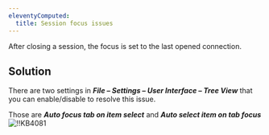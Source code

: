 ```yaml
---
eleventyComputed:
  title: Session focus issues
---
```

After closing a session, the focus is set to the last opened connection.
## Solution
There are two settings in ***File – Settings – User Interface – Tree View*** that you can enable/disable to resolve this issue.

Those are ***Auto focus tab on item select*** and ***Auto select item on tab focus***
![!!KB4081](https://cdnweb.devolutions.net/docs/docs_en_kb_KB4081.png)
